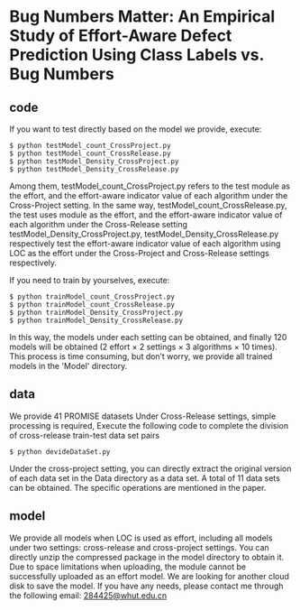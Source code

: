 # Bug Numbers Matter: An Empirical Study of Effort-Aware Defect Prediction Using Class Labels vs. Bug Numbers

## code
If you want to test directly based on the model we provide, execute:
```
$ python testModel_count_CrossProject.py
$ python testModel_count_CrossRelease.py
$ python testModel_Density_CrossProject.py
$ python testModel_Density_CrossRelease.py
```
Among them, testModel_count_CrossProject.py refers to the test module as the effort, and the effort-aware indicator value of each algorithm under the Cross-Project setting.
In the same way, testModel_count_CrossRelease.py, the test uses module as the effort, and the effort-aware indicator value of each algorithm under the Cross-Release setting
testModel_Density_CrossProject.py, testModel_Density_CrossRelease.py respectively test the effort-aware indicator value of each algorithm using LOC as the effort under the Cross-Project and Cross-Release settings respectively.

If you need to train by yourselves, execute:

```
$ python trainModel_count_CrossProject.py
$ python trainModel_count_CrossRelease.py
$ python trainModel_Density_CrossProject.py
$ python trainModel_Density_CrossRelease.py
```
In this way, the models under each setting can be obtained, and finally 120 models will be obtained (2 effort × 2 settings × 3 algorithms × 10 times).
This process is time consuming, but don’t worry, we provide all trained models in the 'Model' directory.

## data
We provide 41 PROMISE datasets
Under Cross-Release settings, simple processing is required,
Execute the following code to complete the division of cross-release train-test data set pairs
```
$ python devideDataSet.py
```
Under the cross-project setting, you can directly extract the original version of each data set in the Data directory as a data set. A total of 11 data sets can be obtained. The specific operations are mentioned in the paper.

## model
We provide all models when LOC is used as effort, including all models under two settings: cross-release and cross-project settings. You can directly unzip the compressed package in the model directory to obtain it.
Due to space limitations when uploading, the module cannot be successfully uploaded as an effort model. We are looking for another cloud disk to save the model. If you have any needs, please contact me through the following email: 284425@whut.edu.cn
